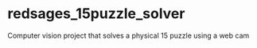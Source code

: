 # redsages_15puzzle_solver
Computer vision project that solves a physical 15 puzzle using a web cam
